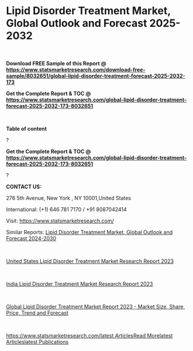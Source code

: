 <h1>Lipid Disorder Treatment Market, Global Outlook and Forecast 2025-2032</h1><br/><p><strong>Download FREE Sample of this Report @ <a href="https://www.statsmarketresearch.com/download-free-sample/8032651/global-lipid-disorder-treatment-forecast-2025-2032-173">https://www.statsmarketresearch.com/download-free-sample/8032651/global-lipid-disorder-treatment-forecast-2025-2032-173</a></strong></p>
 
 
 
 <div><b>Get the Complete Report & TOC @ <a href="https://www.statsmarketresearch.com/global-lipid-disorder-treatment-forecast-2025-2032-173-8032651">https://www.statsmarketresearch.com/global-lipid-disorder-treatment-forecast-2025-2032-173-8032651</a></b></div>
 
 
 
 <p><br />
 
 <b>Table of content</b></p>
 
 
 
 <p>? </p>
 
 
 
 <div><b>Get the Complete Report & TOC @ <a href="https://www.statsmarketresearch.com/global-lipid-disorder-treatment-forecast-2025-2032-173-8032651">https://www.statsmarketresearch.com/global-lipid-disorder-treatment-forecast-2025-2032-173-8032651</a></b></div>
 
 
 
 <p>? </p>
 
 
 
 <p><b>CONTACT US:</b><br />
 
 276 5th Avenue, New York , NY 10001,United States<br />
 
 International: (+1) 646 781 7170 / +91 8087042414<br />
 
 Visit: <a href="https://www.statsmarketresearch.com/">https://www.statsmarketresearch.com/</a><br />
 
 Similar Reports: <a href="https://www.statsmarketresearch.com/global-lipid-disorder-treatment-forecast-2025-2032-173-8032651">Lipid Disorder Treatment Market, Global Outlook and Forecast 2024-2030</a><br />
 
 <br />
 
 <a href="https://www.statsmarketresearch.com/global-lipid-disorder-treatment-forecast-2025-2032-173-8032651">United States Lipid Disorder Treatment Market Research Report 2023</a><br />
 
 <br />
 
 <a href="https://www.statsmarketresearch.com/global-lipid-disorder-treatment-forecast-2025-2032-173-8032651">India Lipid Disorder Treatment Market Research Report 2023</a><br />
 
 <br />
 
 <a href="https://www.statsmarketresearch.com/global-lipid-disorder-treatment-forecast-2025-2032-173-8032651">Global Lipid Disorder Treatment Market Report 2023 - Market Size, Share, Price, Trend and Forecast</a><br />
 
 <br />
 
 <a href="https://gyeongbokgung.com">https://www.statsmarketresearch.com/</a><a href="https://hallyeomaritime.com">latest Articles</a><a href="https://jingwansa.com">Read More</a><a href="https://nguoiviet.jp/">latest Articles</a><a href="https://www.intelmarketresearch.com/">latest Publications</a></p>